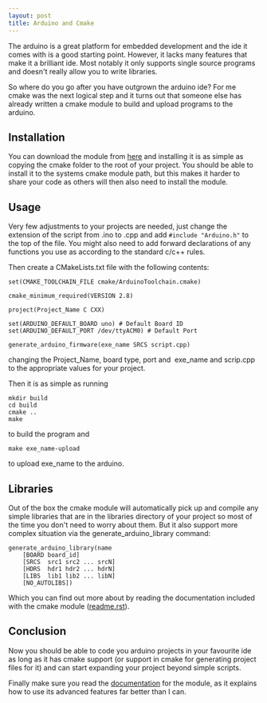 ```yaml
---
layout: post
title: Arduino and Cmake
---
```


The arduino is a great platform for embedded development and the ide it comes with is a good
starting point. However, it lacks many features that make it a brilliant ide. Most notably it only
supports single source programs and doesn't really allow you to write libraries.

So where do you go after you have outgrown the arduino ide? For me cmake was the next logical step
and it turns out that someone else has already written a cmake
module to build and upload programs to the arduino.<!--more-->

## Installation

You can download the module from [here](https://github.com/queezythegreat/arduino-cmake) and
installing it is as simple as copying the cmake folder to the root of your project. You should be
able to install it to the systems cmake module path, but this makes it harder to share your code as
others will then also need to install the module.

## Usage

Very few adjustments to your projects are needed, just change the extension of the script from .ino
to .cpp and add `#include "Arduino.h"` to the top of the file. You might also need to add forward
declarations of any functions you use as according to the standard c/c++ rules.

Then create a CMakeLists.txt file with the following contents:

    set(CMAKE_TOOLCHAIN_FILE cmake/ArduinoToolchain.cmake)

    cmake_minimum_required(VERSION 2.8)

    project(Project_Name C CXX)

    set(ARDUINO_DEFAULT_BOARD uno) # Default Board ID
    set(ARDUINO_DEFAULT_PORT /dev/ttyACM0) # Default Port

    generate_arduino_firmware(exe_name SRCS script.cpp)

changing the Project_Name, board type, port and  exe_name and scrip.cpp to the appropriate values
for your project.

Then it is as simple as running

    mkdir build
    cd build
    cmake ..
    make

to build the program and

    make exe_name-upload
to upload exe_name to the arduino.

## Libraries

Out of the box the cmake module will automatically pick up and compile any simple libraries that are
in the libraries directory of your project so most of the time you don't need to worry about them.
But it also support more complex situation via the generate_arduino_library command:

    generate_arduino_library(name
        [BOARD board_id]
        [SRCS  src1 src2 ... srcN]
        [HDRS  hdr1 hdr2 ... hdrN]
        [LIBS  lib1 lib2 ... libN]
        [NO_AUTOLIBS])

Which you can find out more about by reading the documentation included with the cmake module
([readme.rst](https://github.com/queezythegreat/arduino-cmake/blob/master/README.rst)).

## Conclusion

Now you should be able to code you arduino projects in your favourite ide as long as it has cmake
support (or support in cmake for generating project files for it) and can start expanding your
project beyond simple scripts.

Finally make sure you read the
[documentation](https://github.com/queezythegreat/arduino-cmake/blob/master/README.rst) for the
module, as it explains how to use its advanced features far better than I can.
